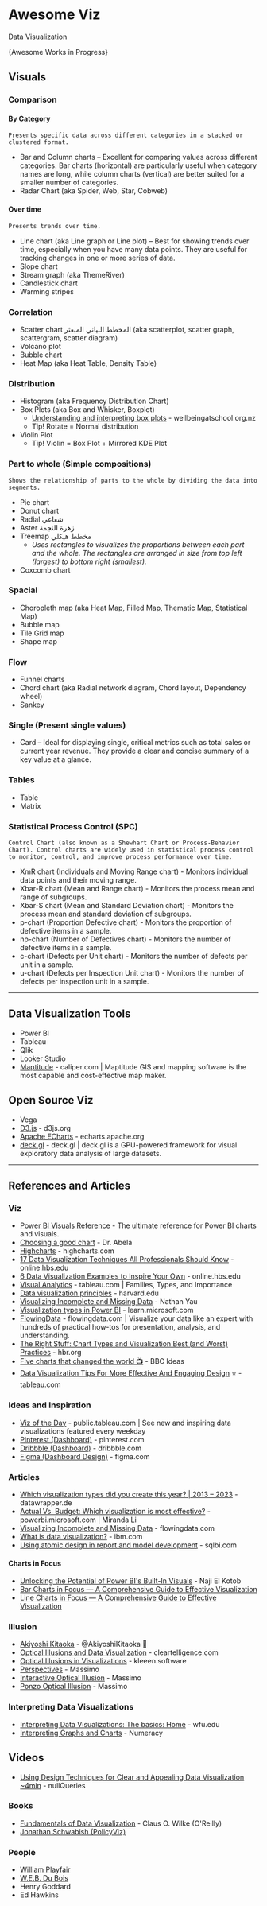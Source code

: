 # Awesome Viz
Data Visualization

{Awesome Works in Progress}

## Visuals

### Comparison
#### By Category
`Presents specific data across different categories in a stacked or clustered format.`
* Bar and Column charts – Excellent for comparing values across different categories. Bar charts (horizontal) are particularly useful when category names are long, while column charts (vertical) are better suited for a smaller number of categories.
* Radar Chart (aka Spider, Web, Star, Cobweb)

#### Over time
`Presents trends over time.`
* Line chart (aka Line graph or Line plot) – Best for showing trends over time, especially when you have many data points. They are useful for tracking changes in one or more series of data.
* Slope chart
* Stream graph (aka ThemeRiver)
* Candlestick chart
* Warming stripes
  
### Correlation
* Scatter chart المخطط البياني المبعثر (aka scatterplot, scatter graph, scattergram, scatter diagram)
* Volcano plot
* Bubble chart
* Heat Map (aka Heat Table, Density Table)

### Distribution
* Histogram (aka Frequency Distribution Chart)
* Box Plots (aka Box and Whisker, Boxplot) 
  * [Understanding and interpreting box plots](https://www.wellbeingatschool.org.nz/information-sheet/understanding-and-interpreting-box-plots) - wellbeingatschool.org.nz
  * Tip! Rotate = Normal distribution
* Violin Plot
  * Tip! Violin = Box Plot + Mirrored KDE Plot
    
### Part to whole (Simple compositions)
`Shows the relationship of parts to the whole by dividing the data into segments.`
* Pie chart
* Donut chart
* Radial شعاعي
* Aster زهرة النجمة
* Treemap مخطط هيكلي
  * _Uses rectangles to visualizes the proportions between each part and the whole. The rectangles are arranged in size from top left (largest) to bottom right (smallest)._
* Coxcomb chart

### Spacial
* Choropleth map (aka Heat Map, Filled Map, Thematic Map, Statistical Map)
* Bubble map
* Tile Grid map
* Shape map

### Flow
* Funnel charts
* Chord chart (aka Radial network diagram, Chord layout, Dependency wheel)
* Sankey

### Single (Present single values)
* Card – Ideal for displaying single, critical metrics such as total sales or current year revenue. They provide a clear and concise summary of a key value at a glance.

### Tables
* Table
* Matrix

### Statistical Process Control (SPC)
`Control Chart (also known as a Shewhart Chart or Process-Behavior Chart). Control charts are widely used in statistical process control to monitor, control, and improve process performance over time.`
* XmR chart (Individuals and Moving Range chart) - Monitors individual data points and their moving range.
* Xbar-R chart (Mean and Range chart) - Monitors the process mean and range of subgroups.
* Xbar-S chart (Mean and Standard Deviation chart) - Monitors the process mean and standard deviation of subgroups.
* p-chart (Proportion Defective chart) - Monitors the proportion of defective items in a sample.
* np-chart (Number of Defectives chart) - Monitors the number of defective items in a sample.
* c-chart (Defects per Unit chart) - Monitors the number of defects per unit in a sample.
* u-chart (Defects per Inspection Unit chart) - Monitors the number of defects per inspection unit in a sample.

-----
## Data Visualization Tools
* Power BI
* Tableau
* Qlik
* Looker Studio
* [Maptitude](https://www.caliper.com/maptsamp.htm) - caliper.com | Maptitude GIS and mapping software is the most capable and cost-effective map maker.

## Open Source Viz
* Vega
* [D3.js](https://d3js.org/) - d3js.org
* [Apache ECharts](https://echarts.apache.org) - echarts.apache.org
* [deck.gl](https://deck.gl/) - deck.gl | deck.gl is a GPU-powered framework for visual exploratory data analysis of large datasets.

-----
## References and Articles
### Viz
* [Power BI Visuals Reference](https://www.sqlbi.com/ref/power-bi-visuals-reference/) - The ultimate reference for Power BI charts and visuals.
* [Choosing a good chart](https://extremepresentation.typepad.com/blog/2006/09/choosing_a_good.html) - Dr. Abela
* [Highcharts](https://www.highcharts.com/demo/line-basic) - highcharts.com
* [17 Data Visualization Techniques All Professionals Should Know](https://online.hbs.edu/blog/post/data-visualization-techniques) - online.hbs.edu
* [6 Data Visualization Examples to Inspire Your Own](https://online.hbs.edu/blog/post/data-visualization-examples) - online.hbs.edu
* [Visual Analytics](https://www.tableau.com/data-insights/reference-library/visual-analytics) - tableau.com | Families, Types, and Importance
* [Data visualization principles](http://rafalab.dfci.harvard.edu/dsbook/data-visualization-principles.html#data-visualization-principles) - harvard.edu
* [Visualizing Incomplete and Missing Data](https://flowingdata.com/2018/01/30/visualizing-incomplete-and-missing-data/) - Nathan Yau
* [Visualization types in Power BI](https://learn.microsoft.com/en-us/power-bi/visuals/power-bi-visualization-types-for-reports-and-q-and-a) - learn.microsoft.com
* [FlowingData](https://flowingdata.com/category/tutorials/) - flowingdata.com | Visualize your data like an expert with hundreds of practical how-tos for presentation, analysis, and understanding.
* [The Right Stuff: Chart Types and Visualization Best (and Worst) Practices](https://hbr.org/webinar/2018/02/the-right-stuff-chart-types-and-visualization-best-and-worst-practices) - hbr.org
* [Five charts that changed the world 📺](https://www.youtube.com/watch?v=CqkCUDesG5o) - BBC Ideas
* [Data Visualization Tips For More Effective And Engaging Design](https://www.tableau.com/learn/articles/data-visualization-tips) ⭐ - tableau.com

### Ideas and Inspiration
* [Viz of the Day](https://public.tableau.com/app/discover/viz-of-the-day) - public.tableau.com | See new and inspiring data visualizations featured every weekday
* [Pinterest (Dashboard)](https://www.pinterest.com/search/pins/?q=Dashboard&rs=typed) - pinterest.com
* [Dribbble (Dashboard)](https://dribbble.com/search/dashboard) - dribbble.com
* [Figma (Dashboard Design)](https://www.figma.com/templates/dashboard-designs/) - figma.com

### Articles
* [Which visualization types did you create this year? | 2013 – 2023](https://blog.datawrapper.de/popular-chart-types-2023/) - datawrapper.de
* [Actual Vs. Budget: Which visualization is most effective?](https://powerbi.microsoft.com/en-ca/blog/actual-vs-budget-which-chart-is-effective/) - powerbi.microsoft.com | Miranda Li
* [Visualizing Incomplete and Missing Data](https://flowingdata.com/2018/01/30/visualizing-incomplete-and-missing-data/) - flowingdata.com
* [What is data visualization?](https://www.ibm.com/topics/data-visualization) - ibm.com
* [Using atomic design in report and model development](https://www.sqlbi.com/articles/using-atomic-design-in-report-and-model-development) - sqlbi.com

#### Charts in Focus
* [Unlocking the Potential of Power BI's Built-In Visuals](https://www.linkedin.com/pulse/unlocking-potential-power-bis-built-in-visuals-naji-el-kotob-sdi7f/) - Naji El Kotob
* [Bar Charts in Focus — A Comprehensive Guide to Effective Visualization](https://www.linkedin.com/pulse/bar-charts-focus-comprehensive-guide-effective-naji-el-kotob-6lbqf/)
* [Line Charts in Focus — A Comprehensive Guide to Effective Visualization](https://www.linkedin.com/pulse/line-charts-focus-comprehensive-guide-effective-naji-el-kotob-fwsnf)

### Illusion
* [Akiyoshi Kitaoka](https://x.com/AkiyoshiKitaoka) - @AkiyoshiKitaoka 🐤
* [Optical Illusions and Data Visualization](https://www.cleartelligence.com/post/optical-illusions-and-data-visualization) - cleartelligence.com
* [Optical Illusions in Visualizations](https://kleeen.software/2019/08/21/optical-illusions-in-visualizations/) - kleeen.software
* [Perspectives](https://x.com/Rainmaker1973/status/1848643503456199076?t=Cibs2UOtaBq-IRSarBSKfA) - Massimo
* [Interactive Optical Illusion](https://x.com/Rainmaker1973/status/1855607853232308250) - Massimo
* [Ponzo Optical Illusion](https://x.com/Rainmaker1973/status/1876999715113349122) - Massimo

### Interpreting Data Visualizations
* [Interpreting Data Visualizations: The basics: Home](https://guides.zsr.wfu.edu/interpretdataviz) - wfu.edu
* [Interpreting Graphs and Charts](https://uen.pressbooks.pub/uvumqr/chapter/4-4-reading-and-interpreting-graphs-and-charts/) - Numeracy

## Videos
* [Using Design Techniques for Clear and Appealing Data Visualization ~4min](https://www.youtube.com/watch?v=0Smgm2UTUSo) - nullQueries


### Books
* [Fundamentals of Data Visualization](https://clauswilke.com/dataviz/) - Claus O. Wilke (O'Reilly)
* [Jonathan Schwabish (PolicyViz)](https://policyviz.com/books/)

### People
* [William Playfair](https://www.historyofinformation.com/detail.php?id=2527)
* [W.E.B. Du Bois](https://www.britannica.com/biography/W-E-B-Du-Bois)
* Henry Goddard
* Ed Hawkins
